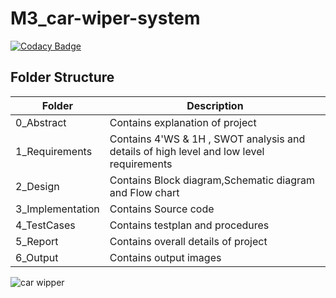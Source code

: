 # M3_car-wiper-system


[![Codacy Badge](https://app.codacy.com/project/badge/Grade/1c063671e20f4a60ac21d869782c5bfe)](https://www.codacy.com/gh/yandrapusomasekhar/M3_car-wiper-system/dashboard?utm_source=github.com&amp;utm_medium=referral&amp;utm_content=yandrapusomasekhar/M3_car-wiper-system&amp;utm_campaign=Badge_Grade)

## Folder Structure
Folder             | Description
-------------------| -----------------------------------------
0_Abstract       | Contains explanation of project
1_Requirements   | Contains 4'WS & 1H , SWOT analysis and details of high level and low level requirements
2_Design         | Contains Block diagram,Schematic diagram and Flow chart
3_Implementation | Contains Source code 
4_TestCases      | Contains testplan and procedures
5_Report        | Contains overall details of project
6_Output         | Contains output images


![car wipper](https://user-images.githubusercontent.com/101333790/168220858-b3a7cebd-3b8f-482d-8757-acf270fc4146.jpg)




